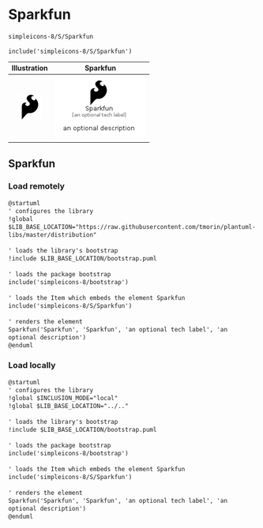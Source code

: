 # Sparkfun


```text
simpleicons-8/S/Sparkfun
```

```text
include('simpleicons-8/S/Sparkfun')
```



| Illustration | Sparkfun |
| :---: | :---: |
| ![illustration for Illustration](../../simpleicons-8/S/Sparkfun.png) | ![illustration for Sparkfun](../../simpleicons-8/S/Sparkfun.Local.png) |




## Sparkfun

### Load remotely
```plantuml
@startuml
' configures the library
!global $LIB_BASE_LOCATION="https://raw.githubusercontent.com/tmorin/plantuml-libs/master/distribution"

' loads the library's bootstrap
!include $LIB_BASE_LOCATION/bootstrap.puml

' loads the package bootstrap
include('simpleicons-8/bootstrap')

' loads the Item which embeds the element Sparkfun
include('simpleicons-8/S/Sparkfun')

' renders the element
Sparkfun('Sparkfun', 'Sparkfun', 'an optional tech label', 'an optional description')
@enduml
```

### Load locally
```plantuml
@startuml
' configures the library
!global $INCLUSION_MODE="local"
!global $LIB_BASE_LOCATION="../.."

' loads the library's bootstrap
!include $LIB_BASE_LOCATION/bootstrap.puml

' loads the package bootstrap
include('simpleicons-8/bootstrap')

' loads the Item which embeds the element Sparkfun
include('simpleicons-8/S/Sparkfun')

' renders the element
Sparkfun('Sparkfun', 'Sparkfun', 'an optional tech label', 'an optional description')
@enduml
```

